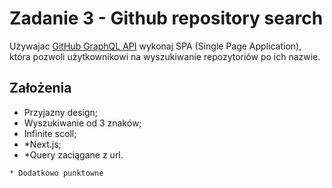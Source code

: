 # Zadanie 3 - Github repository search

Używajac [GitHub GraphQL API](https://docs.github.com/en/graphql) wykonaj SPA (Single Page Application), która pozwoli użytkownikowi na wyszukiwanie repozytoriów po ich nazwie.

## Założenia

- Przyjazny design;
- Wyszukiwanie od 3 znaków;
- Infinite scoll;
- \*Next.js;
- \*Query zaciągane z url.

`* Dodatkowo punktowne`
